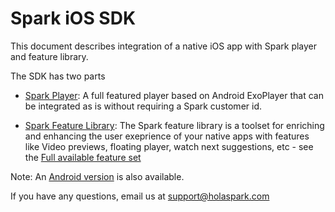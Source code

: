 # Spark iOS SDK

This document describes integration of a native iOS app with Spark player and feature library.

The SDK has two parts

- [Spark Player](https://github.com/spark-mv/ios_sdk/blob/master/player):
  A full featured player based on Android ExoPlayer that can be integrated as is without requiring a Spark customer id.

- [Spark Feature Library](https://github.com/spark-mv/ios_sdk/blob/master/lib):
The Spark feature library is a toolset for enriching and enhancing the user exeprience of your native apps with features like Video previews, floating player, watch next suggestions, etc - see the [Full available feature set](https://holaspark.com)

Note: An [Android version](https://github.com/spark-mv/android_sdk) is also available.

If you have any questions, email us at support@holaspark.com

